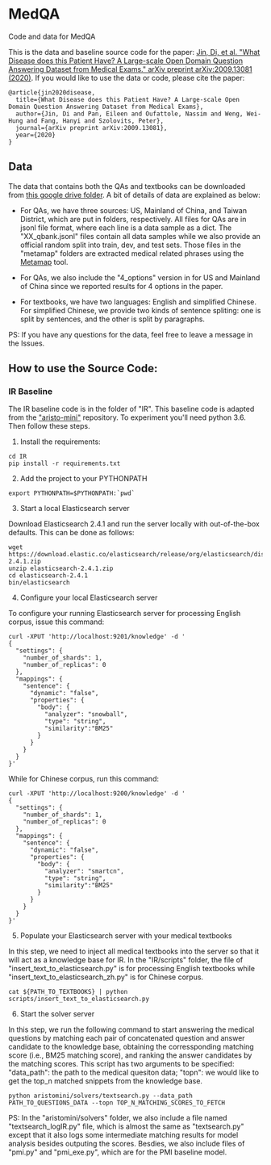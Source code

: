 # MedQA
Code and data for MedQA

This is the data and baseline source code for the paper: [Jin, Di, et al. "What Disease does this Patient Have? A Large-scale Open Domain Question Answering Dataset from Medical Exams." arXiv preprint arXiv:2009.13081 (2020)](https://arxiv.org/abs/2009.13081). If you would like to use the data or code, please cite the paper:

```
@article{jin2020disease,
  title={What Disease does this Patient Have? A Large-scale Open Domain Question Answering Dataset from Medical Exams},
  author={Jin, Di and Pan, Eileen and Oufattole, Nassim and Weng, Wei-Hung and Fang, Hanyi and Szolovits, Peter},
  journal={arXiv preprint arXiv:2009.13081},
  year={2020}
}
```

## Data

The data that contains both the QAs and textbooks can be downloaded from [this google drive folder](https://drive.google.com/file/d/1ImYUSLk9JbgHXOemfvyiDiirluZHPeQw/view?usp=sharing). A bit of details of data are explained as below:

- For QAs, we have three sources: US, Mainland of China, and Taiwan District, which are put in folders, respectively. All files for QAs are in jsonl file format, where each line is a data sample as a dict. The "XX_qbank.jsonl" files contain all data samples while we also provide an official random split into train, dev, and test sets. Those files in the "metamap" folders are extracted medical related phrases using the [Metamap](https://metamap.nlm.nih.gov/) tool. 

- For QAs, we also include the "4_options" version in for US and Mainland of China since we reported results for 4 options in the paper.

- For textbooks, we have two languages: English and simplified Chinese. For simplified Chinese, we provide two kinds of sentence spliting: one is split by sentences, and the other is split by paragraphs. 

PS: If you have any questions for the data, feel free to leave a message in the Issues.

## How to use the Source Code:

### IR Baseline

The IR baseline code is in the folder of "IR". This baseline code is adapted from the ["aristo-mini"](https://github.com/allenai/aristo-mini) repository. To experiment you'll need python 3.6. Then follow these steps.

1. Install the requirements:

```
cd IR
pip install -r requirements.txt
```

2. Add the project to your PYTHONPATH

```
export PYTHONPATH=$PYTHONPATH:`pwd`
```

3. Start a local Elasticsearch server

Download Elasticsearch 2.4.1 and run the server locally with out-of-the-box defaults. This can be done as follows:

```
wget https://download.elastic.co/elasticsearch/release/org/elasticsearch/distribution/zip/elasticsearch/2.4.1/elasticsearch-2.4.1.zip
unzip elasticsearch-2.4.1.zip
cd elasticsearch-2.4.1
bin/elasticsearch
```

4. Configure your local Elasticsearch server

To configure your running Elasticsearch server for processing English corpus, issue this command:

```
curl -XPUT 'http://localhost:9201/knowledge' -d '
{
  "settings": {
    "number_of_shards": 1,
    "number_of_replicas": 0
  },
  "mappings": {
    "sentence": {
      "dynamic": "false",
      "properties": {
        "body": {
          "analyzer": "snowball",
          "type": "string",
          "similarity":"BM25"
        }
      }
    }
  }
}'
```

While for Chinese corpus, run this command:

```
curl -XPUT 'http://localhost:9200/knowledge' -d '
{
  "settings": {
    "number_of_shards": 1,
    "number_of_replicas": 0
  },
  "mappings": {
    "sentence": {
      "dynamic": "false",
      "properties": {
        "body": {
          "analyzer": "smartcn",
          "type": "string",
          "similarity":"BM25"
        }
      }
    }
  }
}'
```

5. Populate your Elasticsearch server with your medical textbooks

In this step, we need to inject all medical textbooks into the server so that it will act as a knowledge base for IR. In the "IR/scripts" folder, the file of "insert_text_to_elasticsearch.py" is for processing English textbooks while "insert_text_to_elasticsearch_zh.py" is for Chinese corpus.

```
cat ${PATH_TO_TEXTBOOKS} | python scripts/insert_text_to_elasticsearch.py
```

6. Start the solver server

In this step, we run the following command to start answering the medical questions by matching each pair of concatenated question and answer candidate to the knowledge base, obtaining the corressponding matching score (i.e., BM25 matching score), and ranking the answer candidates by the matching scores. This script has two arguments to be specified: "data_path": the path to the medical quesiton data; "topn": we would like to get the top_n matched snippets from the knowledge base.

```
python aristomini/solvers/textsearch.py --data_path PATH_TO_QUESTIONS_DATA --topn TOP_N_MATCHING_SCORES_TO_FETCH
```

PS: In the "aristomini/solvers" folder, we also include a file named "textsearch_logIR.py" file, which is almost the same as "textsearch.py" except that it also logs some intermediate matching results for model analysis besides outputing the scores. Besdies, we also include files of "pmi.py" and "pmi_exe.py", which are for the PMI baseline model.
